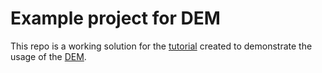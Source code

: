# Example project for DEM

This repo is a working solution for the [tutorial](https://axemsolutions.io/tutorial/) created to demonstrate the usage of the [DEM](https://github.com/axem-solutions/dem). 

